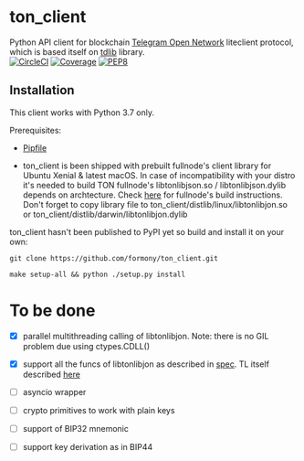 # ton_client

Python API client for blockchain [Telegram Open Network](https://test.ton.org/download.html) liteclient protocol, which is based itself on [tdlib](https://github.com/tdlib/td) library.   
[![CircleCI](https://img.shields.io/circleci/build/github/formony/ton_client)](https://circleci.com/gh/formony/ton_client)
[![Coverage](https://img.shields.io/codecov/c/github/formony/ton_client/master.svg)](https://codecov.io/gh/formony/ton_client)
[![PEP8](https://img.shields.io/badge/code%20style-pep8-green.svg)](https://www.python.org/dev/peps/pep-0008/)

## Installation

This client works with Python 3.7 only.

Prerequisites: 
* [Pipfile](https://github.com/pypa/pipfile)

* ton_client is been shipped with prebuilt fullnode's client library for Ubuntu Xenial & latest macOS. 
In case of incompatibility with your distro it's needed to build TON fullnode's libtonlibjson.so / libtonlibjson.dylib depends on archtecture. 
Check [here](https://github.com/formony/ton_client/tree/master/docs/ton.md) for fullnode's build instructions.
Don't forget to copy library file to ton_client/distlib/linux/libtonlibjon.so or ton_client/distlib/darwin/libtonlibjon.dylib

ton_client hasn't been published to PyPI yet so build and install it on your own:

`git clone https://github.com/formony/ton_client.git`

`make setup-all && python ./setup.py install`

# To be done

* [x] parallel multithreading calling of libtonlibjon. Note: there is no GIL problem due using ctypes.CDLL()
* [x] support all the funcs of libtonlibjon as described in [spec](https://github.com/formony/ton_client/tree/master/docs/tonlib_api.tl). TL itself described [here](https://core.telegram.org/mtproto/TL)
* [ ] asyncio wrapper
* [ ] crypto primitives to work with plain keys
* [ ] support of BIP32 mnemonic
* [ ] support key derivation as in BIP44 
 